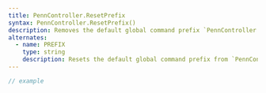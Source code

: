 ```yaml
---
title: PennController.ResetPrefix
syntax: PennController.ResetPrefix()
description: Removes the default global command prefix `PennController.`
alternates:
  - name: PREFIX
    type: string
    description: Resets the default global command prefix from `PennController.` to `PREFIX`.
---
```


```javascript
// example
```
